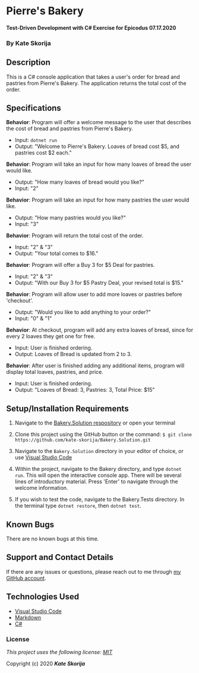 # Pierre's Bakery

#### Test-Driven Development with C# Exercise for Epicodus 07.17.2020

### By Kate Skorija

## Description

This is a C# console application that takes a user's order for bread and pastries from Pierre's Bakery. The application returns the total cost of the order.

## Specifications

**Behavior**: Program will offer a welcome message to the user that describes the cost of bread and pastries from Pierre's Bakery.
  * Input: `dotnet run`
  * Output: "Welcome to Pierre's Bakery. Loaves of bread cost $5, and pastries cost $2 each."

**Behavior**: Program will take an input for how many loaves of bread the user would like.
  * Output: "How many loaves of bread would you like?"
  * Input: "2"

**Behavior**: Program will take an input for how many pastries the user would like.
  * Output: "How many pastries would you like?"
  * Input: "3"

**Behavior**: Program will return the total cost of the order.
  * Input: "2" & "3"
  * Output: "Your total comes to $16."

**Behavior**: Program will offer a Buy 3 for $5 Deal for pastries.
  * Input: "2" & "3"
  * Output: "With our Buy 3 for $5 Pastry Deal, your revised total is $15."

**Behavior**: Program will allow user to add more loaves or pastries before 'checkout'.
  * Output: "Would you like to add anything to your order?"
  * Input: "0" & "1"

**Behavior**: At checkout, program will add any extra loaves of bread, since for every 2 loaves they get one for free.
  * Input: User is finished ordering.
  * Output: Loaves of Bread is updated from 2 to 3. 

**Behavior**: After user is finished adding any additional items, program will display total loaves, pastries, and price.
  * Input: User is finished ordering.
  * Output: "Loaves of Bread: 3, Pastries: 3, Total Price: $15"


## Setup/Installation Requirements

1.  Navigate to the [Bakery.Solution respository](https://github.com/kate-skorija/Bakery.Solution) or open your terminal

2. Clone this project using the GitHub button or the command:
`$ git clone https://github.com/kate-skorija/Bakery.Solution.git`

3. Navigate to the `Bakery.Solution` directory in your editor of choice, or use [Visual Studio Code](https://code.visualstudio.com/)

5. Within the project, navigate to the Bakery directory, and type `dotnet run`. This will open the interactive console app. There will be several lines of introductory material. Press 'Enter' to navigate through the welcome information.

6. If you wish to test the code, navigate to the Bakery.Tests directory. In the terminal type `dotnet restore`, then `dotnet test`.

## Known Bugs

There are no known bugs at this time.

## Support and Contact Details

If there are any issues or questions, please reach out to me through [my GitHub account](https://github.com/kate-skorija).

## Technologies Used

*  [Visual Studio Code](https://code.visualstudio.com/)
*  [Markdown](https://daringfireball.net/projects/markdown/)
*  [C#](https://docs.microsoft.com/en-us/dotnet/csharp/)

### License

*This project uses the following license: [MIT](https://opensource.org/licenses/MIT)*

Copyright (c) 2020 **_Kate Skorija_** 
